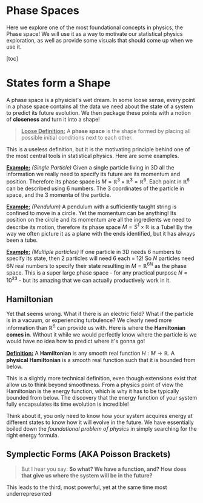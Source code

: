 # Phase Spaces

Here we explore one of the most foundational concepts in physics, the Phase space! We will use it as a way to motivate our statistical physics exploration, as well as provide some visuals that should come up when we use it. 

[toc]

# States form a Shape

A phase space is a physicist's wet dream. In some loose sense, every point in a phase space contains all the data we need about the state of a system to predict its future evolution. We then package these points with a notion of **closeness** and turn it into a shape!

> **<u>Loose Definition:</u>** A **phase space** is the shape formed by placing all possible initial conditions next to each other.

This is a useless definition, but it is the motivating principle behind one of the most central tools in statistical physics. Here are some examples.

**<u>Example:</u>** *(Single Particle)* Given a single particle living in 3D all the information we really need to specify its future are its momentum and position. Therefore its phase space is $M = \mathbb{R}^3\times \mathbb{R}^3 = \mathbb{R}^6$. Each point in $\mathbb{R}^6$ can be described using $6$ numbers. The $3$ coordinates of the particle in space, and the $3$ momenta of the particle.

**<u>Example:</u>** *(Pendulum)* A pendulum with a sufficiently taught string is confined to move in a circle. Yet the momentum can be anything! Its position on the circle and its momentum are all the ingredients we need to describe its motion, therefore its phase space $M = S^1 \times \mathbb{R}$ is a Tube! By the way we often picture it as a plane with the ends identified, but it has always been a tube. 

**<u>Example:</u>** *(Multiple particles)* If one particle in 3D needs 6 numbers to specify its state, then 2 particles will need 6 each = 12! So $N$ particles need $6N$ real numbers to specify their state resulting in $M = \mathbb{R}^{6N}$ as the phase space. This is a super large phase space - for any practical purpose $N=10^{23}$ - but its amazing that we can actually productively work in it.

## Hamiltonian

Yet that seems wrong. What if there is an electric field? What if the particle is in a vacuum, or experiencing turbulence? We clearly need more information than $\mathbb{R}^6$ can provide us with.  Here is where the **Hamiltonian comes in**. Without it while we would perfectly know where the particle is we would have no idea how to predict where it's gonna go!

**<u>Definition:</u>** A **Hamiltonian** is any smooth real function $H:M \to \mathbb{R}$. A **physical Hamiltonian** is a smooth real function such that it is bounded from below.

This is a slightly more technical definition, even though extensions exist that allow us to think beyond smoothness. From a physics point of view the Hamiltonian is the energy function, which is why it has to be typically bounded from below. The discovery that the energy function of your system fully encapsulates its time evolution is incredible!

Think about it, you only need to know how your system acquires energy at different states to know how it will evolve in the future. We have essentially boiled down the *foundational problem of physics* in simply searching for the right energy formula. 



## Symplectic Forms (AKA Poisson Brackets)

> But I hear you say: **So what? We have a function, and? How does that give us where the system will be in the future?**   

This leads to the third, most powerful, yet at the same time most underrepresented 











